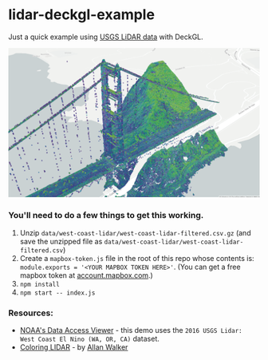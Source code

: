 # lidar-deckgl-example

Just a quick example using [USGS LiDAR data](https://coast.noaa.gov/dataviewer/#/lidar/search/-13634567.69111097,4552319.113181287,-13633773.164031802,4555144.969216241) with DeckGL.

![lidar-deckgl-example](/screenshots/3.png?raw=true "lidar-deckgl-example")

### You'll need to do a few things to get this working.

1. Unzip `data/west-coast-lidar/west-coast-lidar-filtered.csv.gz` (and save the unzipped file as `data/west-coast-lidar/west-coast-lidar-filtered.csv`)
2. Create a `mapbox-token.js` file in the root of this repo whose contents is: `module.exports = '<YOUR MAPBOX TOKEN HERE>'`. (You can get a free mapbox token at [account.mapbox.com](https://account.mapbox.com).)
3. `npm install`
4. `npm start -- index.js`

### Resources:

* [NOAA's Data Access Viewer](https://coast.noaa.gov/dataviewer/#/lidar/search/-13634567.69111097,4552319.113181287,-13633773.164031802,4555144.969216241) - this demo uses the `2016 USGS Lidar: West Coast El Nino (WA, OR, CA)` dataset.
* [Coloring LIDAR](https://blog.mapbox.com/coloring-lidar-4522ca5a7186) - by [Allan Walker](https://www.mapbox.com/about/team/allan-walker/)
